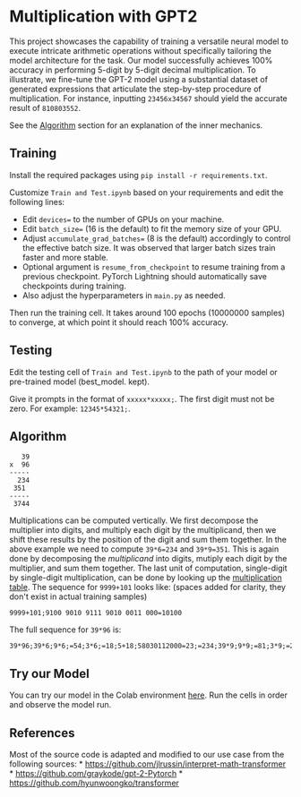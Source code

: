 # Multiplication with GPT2

This project showcases the capability of training a versatile neural model to execute intricate arithmetic operations without specifically tailoring the model architecture for the task. Our model successfully achieves 100% accuracy in performing 5-digit by 5-digit decimal multiplication. To illustrate, we fine-tune the GPT-2 model using a substantial dataset of generated expressions that articulate the step-by-step procedure of multiplication. For instance, inputting `23456x34567` should yield the accurate result of `810803552`.

See the [Algorithm](#Algorithm) section for an explanation of the inner mechanics.

## Training

Install the required packages using `pip install -r requirements.txt`.

Customize `Train and Test.ipynb` based on your requirements and edit the following lines:

* Edit `devices=` to the number of GPUs on your machine.
* Edit `batch_size=` (16 is the default) to fit the memory size of your GPU.
* Adjust `accumulate_grad_batches=` (8 is the default) accordingly to control the effective batch size. It was observed that larger batch sizes train faster and more stable.
* Optional argument is `resume_from_checkpoint` to resume training from a previous checkpoint. PyTorch Lightning should automatically save checkpoints during training.
* Also adjust the hyperparameters in `main.py` as needed. 

Then run the training cell. It takes around 100 epochs (10000000 samples) to converge, at which point it should reach 100% accuracy.

## Testing

Edit the testing cell of `Train and Test.ipynb` to the path of your model or pre-trained model (best_model. kept).

Give it prompts in the format of `xxxxx*xxxxx;`. The first digit must not be zero. For example: `12345*54321;`.


## Algorithm


```
   39
x  96
-----
  234
 351
-----
 3744
```

Multiplications can be computed vertically. We first decompose the multiplier into digits, and multiply each digit by the multiplicand, then we shift these results by the position of the digit and sum them together. In the above example we need to compute `39*6=234` and `39*9=351`. This is again done by decomposing the *multiplicand* into digits, mutiply each digit by the multiplier, and sum them together. The last unit of computation, single-digit by single-digit multiplication, can be done by looking up the [multiplication table](https://en.wikipedia.org/wiki/Multiplication_table). The sequence for `9999+101` looks like: (spaces added for clarity, they don't exist in actual training samples)

  ```
  9999+101;9100 9010 9111 9010 0011 000=10100
  ```

The full sequence for `39*96` is:

```
39*96;39*6;9*6;=54;3*6;=18;5+18;58030112000=23;=234;39*9;9*9;=81;3*9;=27;8+27;87050213000=35;=351;23+351;310425070303000=374;=3744$
```

## Try our Model
You can try our model in the Colab environment [here](https://drive.google.com/file/d/1oA-ejUXyDzRS-mYgMPnzFljUzqnpDO2C/view?usp=sharing). Run the cells in order and observe the model run. 

## References
Most of the source code is adapted and modified to our use case from the following sources:
      * https://github.com/jlrussin/interpret-math-transformer
      * https://github.com/graykode/gpt-2-Pytorch
      * https://github.com/hyunwoongko/transformer

